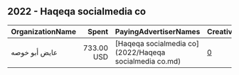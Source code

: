 ## 2022 - Haqeqa socialmedia co 
|OrganizationName|Spent|PayingAdvertiserNames|CreativeUrls|Impressions|Genders|AgeBrackets|CountryCodes|BillingAddresses|CandidateBallotInformation|
|:---|---:|:---|:---|---:|:---|:---|:---|:---|:---|
|عايض أبو خوصه|733.00 USD|[Haqeqa socialmedia co](2022/Haqeqa socialmedia co.md)|[0](https://www.snap.com/political-ads/asset/6d018787b7fca7b9f4b74ecdf1c0e4c6294dff84e8dad92a53f4fdd4192235bb?mediaType=png)|299,580|FEMALE|21+|kuwait|"18,ahmadi,13007,KW"||

